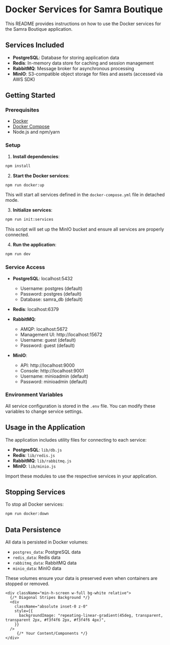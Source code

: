 # Docker Services for Samra Boutique

This README provides instructions on how to use the Docker services for the Samra Boutique application.

## Services Included

- **PostgreSQL**: Database for storing application data
- **Redis**: In-memory data store for caching and session management
- **RabbitMQ**: Message broker for asynchronous processing
- **MinIO**: S3-compatible object storage for files and assets (accessed via AWS SDK)

## Getting Started

### Prerequisites

- [Docker](https://docs.docker.com/get-docker/)
- [Docker Compose](https://docs.docker.com/compose/install/)
- Node.js and npm/yarn

### Setup

1. **Install dependencies**:

```bash
npm install
```

2. **Start the Docker services**:

```bash
npm run docker:up
```

This will start all services defined in the `docker-compose.yml` file in detached mode.

3. **Initialize services**:

```bash
npm run init:services
```

This script will set up the MinIO bucket and ensure all services are properly connected.

4. **Run the application**:

```bash
npm run dev
```

### Service Access

- **PostgreSQL**: localhost:5432

  - Username: postgres (default)
  - Password: postgres (default)
  - Database: samra_db (default)

- **Redis**: localhost:6379

- **RabbitMQ**:

  - AMQP: localhost:5672
  - Management UI: http://localhost:15672
  - Username: guest (default)
  - Password: guest (default)

- **MinIO**:
  - API: http://localhost:9000
  - Console: http://localhost:9001
  - Username: minioadmin (default)
  - Password: minioadmin (default)

### Environment Variables

All service configuration is stored in the `.env` file. You can modify these variables to change service settings.

## Usage in the Application

The application includes utility files for connecting to each service:

- **PostgreSQL**: `lib/db.js`
- **Redis**: `lib/redis.js`
- **RabbitMQ**: `lib/rabbitmq.js`
- **MinIO**: `lib/minio.js`

Import these modules to use the respective services in your application.

## Stopping Services

To stop all Docker services:

```bash
npm run docker:down
```

## Data Persistence

All data is persisted in Docker volumes:

- `postgres_data`: PostgreSQL data
- `redis_data`: Redis data
- `rabbitmq_data`: RabbitMQ data
- `minio_data`: MinIO data

These volumes ensure your data is preserved even when containers are stopped or removed.

```
<div className="min-h-screen w-full bg-white relative">
  {/* Diagonal Stripes Background */}
  <div
    className="absolute inset-0 z-0"
    style={{
      backgroundImage: "repeating-linear-gradient(45deg, transparent, transparent 2px, #f3f4f6 2px, #f3f4f6 4px)",
    }}
  />
     {/* Your Content/Components */}
</div>
```
